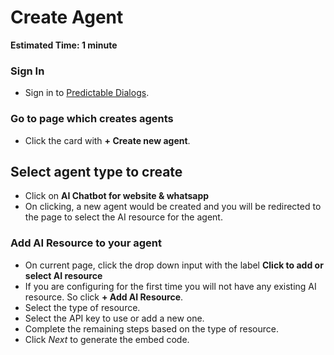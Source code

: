 
# Create Agent
**Estimated Time: 1 minute**

### Sign In
- Sign in to [Predictable Dialogs](https://predictabledialogs.com/sign-in).

### Go to page which creates agents
- Click the card with **+ Create new agent**. 

## Select agent type to create
- Click on **AI Chatbot for website & whatsapp**
- On clicking, a new agent would be created and you will be redirected to the page to select the AI resource for the agent.

### Add AI Resource to your agent
- On current page, click the drop down input with the label **Click to add or select AI resource**
- If you are configuring for the first time you will not have any existing AI resource. So click **+ Add AI Resource**.
- Select the type of resource.
- Select the API key to use or add a new one.
- Complete the remaining steps based on the type of resource.
- Click *Next* to generate the embed code.